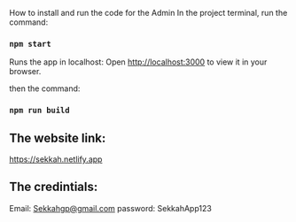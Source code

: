 How to install and run the code for the Admin
In the project terminal, run the command:

### `npm start`

Runs the app in localhost:
Open [http://localhost:3000](http://localhost:3000) to view it in your browser.

then the command:
### `npm run build`

## The website link:
https://sekkah.netlify.app

## The credintials:
Email: Sekkahgp@gmail.com
password: SekkahApp123
